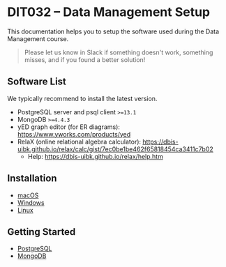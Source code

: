 # DIT032 – Data Management Setup

This documentation helps you to setup the software used during the Data Management course.

> Please let us know in Slack if something doesn't work, something misses, and if you found a better solution!

## Software List

We typically recommend to install the latest version.

* PostgreSQL server and psql client `>=13.1`
* MongoDB `>=4.4.3`
* yED graph editor (for ER diagrams): https://www.yworks.com/products/yed
* RelaX (online relational algebra calculator): https://dbis-uibk.github.io/relax/calc/gist/7ec0be1be462f65818454ca3411c7b02
  * Help: https://dbis-uibk.github.io/relax/help.htm

## Installation

* [macOS](macOS.md)
* [Windows](Windows.md)
* [Linux](Linux.md)

## Getting Started

* [PostgreSQL](PostgreSQL.md)
* [MongoDB](MongoDB.md)
